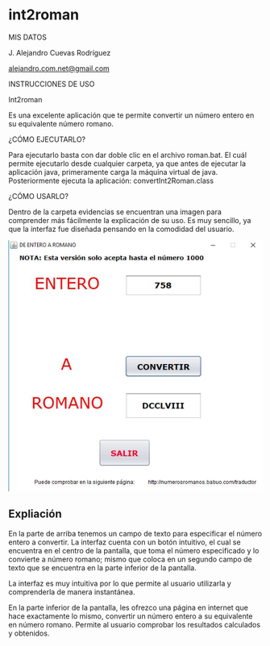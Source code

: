 # int2roman

MIS DATOS

J. Alejandro Cuevas Rodríguez

alejandro.com.net@gmail.com

INSTRUCCIONES DE USO

Int2roman

Es una excelente aplicación que te permite convertir un número entero en su equivalente número romano.

¿CÓMO EJECUTARLO?

Para ejecutarlo basta con dar doble clic en el archivo roman.bat. El cuál permite ejecutarlo desde cualquier carpeta, ya que antes de ejecutar la aplicación java, primeramente carga la máquina virtual de java. Posteriormente ejecuta la aplicación: convertInt2Roman.class

¿CÓMO USARLO?

Dentro de la carpeta evidencias se encuentran una imagen para comprender más fácilmente la explicación de su uso. Es muy sencillo, ya que la interfaz fue diseñada pensando en la comodidad del usuario. 

![De entero a Romano](/evidencias/CapturaInt2roman.JPG)


## Expliación 

En la parte de arriba tenemos un campo de texto para especificar el número entero a convertir. La interfaz cuenta con un botón intuitivo, el cual se encuentra en el centro de la pantalla, que toma el número especificado y lo convierte a número romano; mismo que coloca en un segundo campo de texto que se encuentra en la parte inferior de la pantalla.

La interfaz es muy intuitiva por lo que permite al usuario utilizarla y comprenderla de manera instantánea.

En la parte inferior de la pantalla, les ofrezco una página en internet que hace exactamente lo mismo, convertir un número entero a su equivalente en número romano. Permite al usuario comprobar los resultados calculados y obtenidos.
